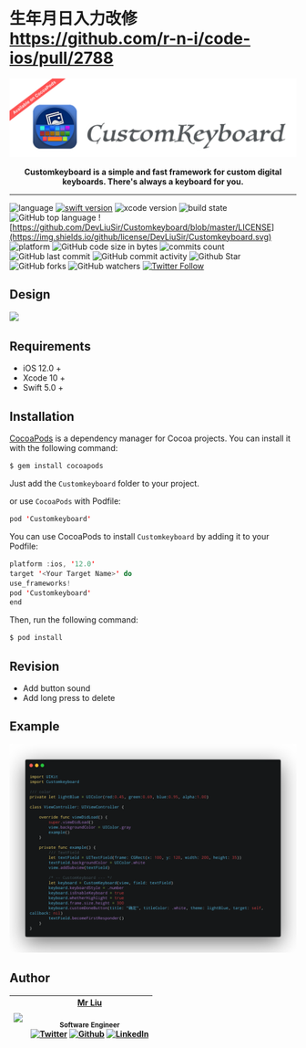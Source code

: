 # 生年月日入力改修 https://github.com/r-n-i/code-ios/pull/2788 

![](https://github.com/ChinaHackers/Customkeyboard/raw/master/Design/Customkeyboard.png)
<p align="center"> <b> Customkeyboard is a simple and fast framework for custom digital keyboards. There's always a keyboard for you. </b></p>


---
![language](https://img.shields.io/badge/language-swift-orange.svg)
[![swift version](https://img.shields.io/badge/swift-5.1+-blue.svg?style=flat)](https://developer.apple.com/swift/)
![xcode version](https://img.shields.io/badge/xcode-11.2+-red.svg)
![build state](https://img.shields.io/badge/build-passing-brightgreen)
![GitHub top language](https://img.shields.io/github/languages/top/DevLiuSir/Customkeyboard?color=blueviolet)
![https://github.com/DevLiuSir/Customkeyboard/blob/master/LICENSE](https://img.shields.io/github/license/DevLiuSir/Customkeyboard.svg)
![platform](https://img.shields.io/badge/platform-ios-lightgrey.svg)
![GitHub code size in bytes](https://img.shields.io/github/languages/code-size/DevLiuSir/Customkeyboard?color=ff69b4&label=codeSize)
![commits count](https://badgen.net/github/commits/DevLiuSir/Customkeyboard)
![GitHub last commit](https://img.shields.io/github/last-commit/DevLiuSir/Customkeyboard)
![GitHub commit activity](https://img.shields.io/github/commit-activity/m/DevLiuSir/Customkeyboard)
![Github Star](https://img.shields.io/github/stars/DevLiuSir/Customkeyboard.svg?style=social&label=Star)
![GitHub forks](https://img.shields.io/github/forks/DevLiuSir/Customkeyboard?style=social)
![GitHub watchers](https://img.shields.io/github/watchers/DevLiuSir/Customkeyboard?style=social)
[![Twitter Follow](https://img.shields.io/twitter/follow/LiuChuan_.svg?style=social)](https://twitter.com/LiuChuan_)




## Design

![](https://github.com/ChinaHackers/Customkeyboard/raw/master/Design/Showcase.gif)


## Requirements
- iOS 12.0 +
- Xcode 10 +
- Swift 5.0 +

## Installation

[CocoaPods](http://cocoapods.org/) is a dependency manager for Cocoa projects. You can install it with the following command:

```swift
$ gem install cocoapods
```


Just add the `Customkeyboard` folder to your project.

or use `CocoaPods` with Podfile:

```swift
pod 'Customkeyboard'
```

You can use CocoaPods to install `Customkeyboard` by adding it to your Podfile:


```swift
platform :ios, '12.0'
target '<Your Target Name>' do
use_frameworks!
pod 'Customkeyboard'
end
```



Then, run the following command:

```swift
$ pod install
```

## Revision
-  Add button sound
-  Add long press to delete


## Example
![](https://github.com/ChinaHackers/Customkeyboard/raw/master/Design/Example.png)



## Author
| [<img src="https://avatars2.githubusercontent.com/u/11488337?s=460&v=4" width="120px;"/>](https://github.com/DevLiuSir)  |  [Mr Liu](https://github.com/DevLiuSir)<br/><br/><sub>Software Engineer</sub><br/> [![Twitter][1.1]][1] [![Github][2.1]][2] [![LinkedIn][3.1]][3] |
| :------------: | :------------: |

[1.1]: http://i.imgur.com/wWzX9uB.png (twitter icon without padding)
[2.1]: http://i.imgur.com/9I6NRUm.png (github icon without padding)
[3.1]: https://www.kingsfund.org.uk/themes/custom/kingsfund/dist/img/svg/sprite-icon-linkedin.svg (linkedin icon)

[1]: https://twitter.com/LiuChuan_
[2]: https://github.com/DevLiuSir
[3]: https://www.linkedin.com/in/chuan-liu-00359115a/
